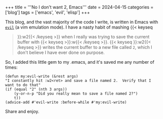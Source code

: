 +++
title = '''No I don't want 2, Emacs'''
date = 2024-04-15
categories = ['blog']
tags = ['emacs', 'evil', 'elisp']
+++

This blog, and the vast majority of the code I write, is written in Emacs with
[`evil`](https://github.com/emacs-evil/evil) (a vim emulation mode).  I have a nasty habit of mashing {{< keyseq
>}}:w2{{< /keyseq >}} when I really was trying to save the current buffer with {{< keyseq >}}:w{{< /keyseq >}}. {{< keyseq
>}}:w2{{< /keyseq >}} writes the current buffer to a new file called `2`, which I don't believe I have ever done on purpose.

So, I added this little gem to my .emacs, and it's saved me any number of times:

```elisp
(defun my:evil-write (&rest args)
"I constantly hit :w2<ret> and save a file named 2.  Verify that I want to do that"
(if (equal "2" (nth 3 args))
    (y-or-n-p "Did you really mean to save a file named 2?")
    t))
(advice-add #'evil-write :before-while #'my:evil-write)
```

Share and enjoy.
